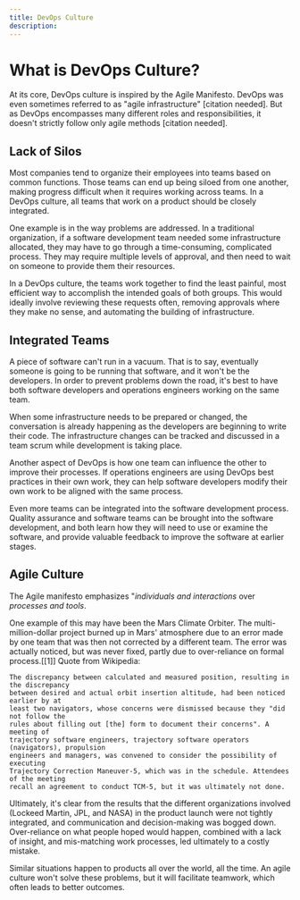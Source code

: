 ```yaml
---
title: DevOps Culture
description: 
---
```


# What is DevOps Culture?
At its core, DevOps culture is inspired by the Agile Manifesto. DevOps was even sometimes referred to as "agile infrastructure" [citation needed]. But as DevOps encompasses many different roles and responsibilities, it doesn't strictly follow only agile methods [citation needed].


## Lack of Silos
<!-- TODO: may want to break out into its own section -->
Most companies tend to organize their employees into teams based on common functions. Those teams can end up being siloed from one another, making progress difficult when it requires working across teams. In a DevOps culture, all teams that work on a product should be closely integrated.

One example is in the way problems are addressed. In a traditional organization, if a software development team needed some infrastructure allocated, they may have to go through a time-consuming, complicated process. They may require multiple levels of approval, and then need to wait on someone to provide them their resources.

In a DevOps culture, the teams work together to find the least painful, most efficient way to accomplish the intended goals of both groups. This would ideally involve reviewing these requests often, removing approvals where they make no sense, and automating the building of infrastructure.

## Integrated Teams
<!-- TODO: may want to break into section on integrating teams -->
A piece of software can't run in a vacuum. That is to say, eventually someone is going to be running that software, and it won't be the developers. In order to prevent problems down the road, it's best to have both software developers and operations engineers working on the same team.

When some infrastructure needs to be prepared or changed, the conversation is already happening as the developers are beginning to write their code. The infrastructure changes can be tracked and discussed in a team scrum while development is taking place.

Another aspect of DevOps is how one team can influence the other to improve their processes. If operations engineers are using DevOps best practices in their own work, they can help software developers modify their own work to be aligned with the same process.

Even more teams can be integrated into the software development process. Quality assurance and software teams can be brought into the software development, and both learn how they will need to use or examine the software, and provide valuable feedback to improve the software at earlier stages.

## Agile Culture
<!-- TODO: may want to break out into its own section -->
The Agile manifesto emphasizes "*individuals and interactions* over *processes and tools*.

One example of this may have been the Mars Climate Orbiter. The multi-million-dollar project burned up in Mars' atmosphere due to an error made by one team that was then not corrected by a different team. The error was actually noticed, but was never fixed, partly due to over-reliance on formal process.[[1]] Quote from Wikipedia:

    The discrepancy between calculated and measured position, resulting in the discrepancy
    between desired and actual orbit insertion altitude, had been noticed earlier by at
    least two navigators, whose concerns were dismissed because they "did not follow the
    rules about filling out [the] form to document their concerns". A meeting of
    trajectory software engineers, trajectory software operators (navigators), propulsion
    engineers and managers, was convened to consider the possibility of executing
    Trajectory Correction Maneuver-5, which was in the schedule. Attendees of the meeting
    recall an agreement to conduct TCM-5, but it was ultimately not done.

Ultimately, it's clear from the results that the different organizations involved (Lockeed Martin, JPL, and NASA) in the product launch were not tightly integrated, and communication and decision-making was bogged down. Over-reliance on what people hoped would happen, combined with a lack of insight, and mis-matching work processes, led ultimately to a costly mistake.

Similar situations happen to products all over the world, all the time. An agile culture won't solve these problems, but it will facilitate teamwork, which often leads to better outcomes.

